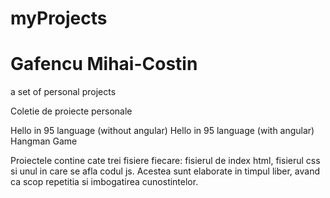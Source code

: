 # myProjects
# Gafencu Mihai-Costin
a set of personal projects

Coletie de proiecte personale

Hello in 95 language (without angular)
Hello in 95 language (with angular)
Hangman Game

Proiectele contine cate trei fisiere fiecare: fisierul de index html, fisierul css si unul in care se afla codul js. Acestea sunt elaborate in timpul liber, avand ca scop repetitia si imbogatirea cunostintelor.
